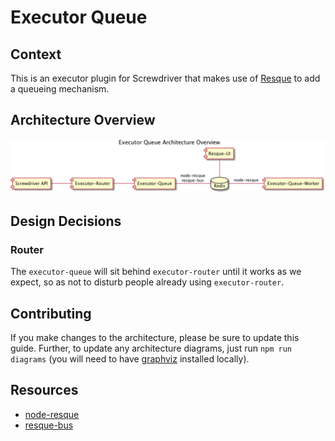 # Executor Queue

## Context

This is an executor plugin for Screwdriver that makes use of [Resque][node-resque-URL] to add a queueing mechanism.

## Architecture Overview

![](./diagrams/executor-queue-architecture.puml.png)

## Design Decisions

### Router

The `executor-queue` will sit behind `executor-router` until it works as we expect, so as not to disturb people already using `executor-router`.

## Contributing

If you make changes to the architecture, please be sure to update this guide. Further, to update any architecture diagrams, just run `npm run diagrams` (you will need to have [graphviz](http://graphviz.org/) installed locally).

## Resources
* [node-resque][node-resque-URL]
* [resque-bus][resque-bus-URL]

[node-resque-URL]: https://github.com/taskrabbit/node-resque
[resque-bus-URL]: https://github.com/queue-bus/resque-bus
